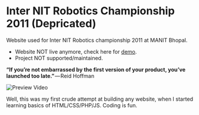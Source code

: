 # Inter NIT Robotics Championship 2011 (Depricated)
Website used for Inter NIT Robotics championship 2011 at MANIT Bhopal.
* Website NOT live anymore, check here for [demo](http://mydemos.x10host.com/internitrobotics/).
* Project NOT supported/maintained.

**“If you’re not embarrassed by the first version of your product, you’ve launched too late.”** — Reid Hoffman

![Preview Video](../master/snapshots/0_header.png)  

Well, this was my first crude attempt at building any website, when I started learning basics of HTML/CSS/PHP/JS.
Coding is fun.

